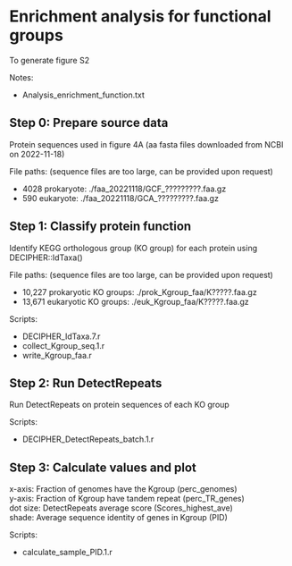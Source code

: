 # Enrichment analysis for functional groups
To generate figure S2

Notes:
 - Analysis_enrichment_function.txt


Step 0: Prepare source data
---
Protein sequences used in figure 4A (aa fasta files downloaded from NCBI on 2022-11-18)

File paths: (sequence files are too large, can be provided upon request)
 - 4028 prokaryote: ./faa_20221118/GCF_?????????.faa.gz
 - 590 eukaryote: ./faa_20221118/GCA_?????????.faa.gz 

	 
Step 1: Classify protein function
---
Identify KEGG orthologous group (KO group) for each protein using DECIPHER::IdTaxa()

File paths: (sequence files are too large, can be provided upon request)
 - 10,227 prokaryotic KO groups: ./prok_Kgroup_faa/K?????.faa.gz
 - 13,671 eukaryotic KO groups: ./euk_Kgroup_faa/K?????.faa.gz 

Scripts:
 - DECIPHER_IdTaxa.7.r
 - collect_Kgroup_seq.1.r
 - write_Kgroup_faa.r


Step 2: Run DetectRepeats
---
Run DetectRepeats on protein sequences of each KO group

Scripts:
 - DECIPHER_DetectRepeats_batch.1.r


Step 3: Calculate values and plot
---
x-axis: Fraction of genomes have the Kgroup (perc_genomes) \
y-axis: Fraction of Kgroup have tandem repeat (perc_TR_genes) \
dot size: DetectRepeats average score (Scores_highest_ave) \
shade: Average sequence identity of genes in Kgroup (PID)

Scripts:
 - calculate_sample_PID.1.r